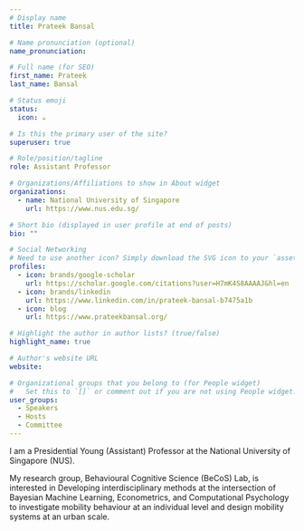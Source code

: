 ```yaml
---
# Display name
title: Prateek Bansal

# Name pronunciation (optional)
name_pronunciation: 

# Full name (for SEO)
first_name: Prateek
last_name: Bansal

# Status emoji
status:
  icon: ☕️

# Is this the primary user of the site?
superuser: true

# Role/position/tagline
role: Assistant Professor

# Organizations/Affiliations to show in About widget
organizations:
  - name: National University of Singapore
    url: https://www.nus.edu.sg/

# Short bio (displayed in user profile at end of posts)
bio: ""

# Social Networking
# Need to use another icon? Simply download the SVG icon to your `assets/media/icons/` folder.
profiles:
  - icon: brands/google-scholar
    url: https://scholar.google.com/citations?user=H7mK4S8AAAAJ&hl=en
  - icon: brands/linkedin
    url: https://www.linkedin.com/in/prateek-bansal-b7475a1b
  - icon: blog
    url: https://www.prateekbansal.org/

# Highlight the author in author lists? (true/false)
highlight_name: true

# Author's website URL
website: 

# Organizational groups that you belong to (for People widget)
#   Set this to `[]` or comment out if you are not using People widget.
user_groups:
  - Speakers
  - Hosts
  - Committee
---
```


I am a Presidential Young (Assistant) Professor at the National University of Singapore (NUS).  

My research group, Behavioural Cognitive Science (BeCoS) Lab, is interested in Developing interdisciplinary methods at the intersection of Bayesian Machine Learning, Econometrics, and Computational Psychology to investigate mobility behaviour at an individual level and design mobility systems at an urban scale.
